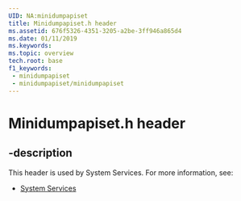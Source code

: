```yaml
---
UID: NA:minidumpapiset
title: Minidumpapiset.h header
ms.assetid: 676f5326-4351-3205-a2be-3ff946a865d4
ms.date: 01/11/2019
ms.keywords: 
ms.topic: overview
tech.root: base
f1_keywords:
 - minidumpapiset
 - minidumpapiset/minidumpapiset
---
```


# Minidumpapiset.h header


## -description

This header is used by System Services. For more information, see:

- [System Services](../_base/index.md)

